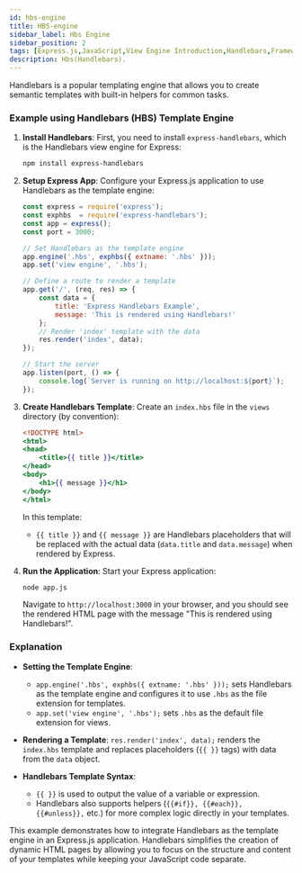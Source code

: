 ```yaml
---
id: hbs-engine
title: HBS-engine
sidebar_label: Hbs Engine
sidebar_position: 2
tags: [Express.js,JavaScript,View Engine Introduction,Handlebars,Framework]
description: Hbs(Handlebars).
---
```


Handlebars is a popular templating engine that allows you to create semantic templates with built-in helpers for common tasks. 

### Example using Handlebars (HBS) Template Engine


1. **Install Handlebars**: First, you need to install `express-handlebars`, which is the Handlebars view engine for Express:

   ```bash
   npm install express-handlebars
   ```

2. **Setup Express App**: Configure your Express.js application to use Handlebars as the template engine:

   ```javascript
   const express = require('express');
   const exphbs  = require('express-handlebars');
   const app = express();
   const port = 3000;

   // Set Handlebars as the template engine
   app.engine('.hbs', exphbs({ extname: '.hbs' }));
   app.set('view engine', '.hbs');

   // Define a route to render a template
   app.get('/', (req, res) => {
       const data = {
           title: 'Express Handlebars Example',
           message: 'This is rendered using Handlebars!'
       };
       // Render 'index' template with the data
       res.render('index', data);
   });

   // Start the server
   app.listen(port, () => {
       console.log(`Server is running on http://localhost:${port}`);
   });
   ```

3. **Create Handlebars Template**: Create an `index.hbs` file in the `views` directory (by convention):

   ```handlebars
   <!DOCTYPE html>
   <html>
   <head>
       <title>{{ title }}</title>
   </head>
   <body>
       <h1>{{ message }}</h1>
   </body>
   </html>
   ```

   In this template:
   - `{{ title }}` and `{{ message }}` are Handlebars placeholders that will be replaced with the actual data (`data.title` and `data.message`) when rendered by Express.

4. **Run the Application**: Start your Express application:

   ```bash
   node app.js
   ```

   Navigate to `http://localhost:3000` in your browser, and you should see the rendered HTML page with the message "This is rendered using Handlebars!".

### Explanation

- **Setting the Template Engine**: 
  - `app.engine('.hbs', exphbs({ extname: '.hbs' }));` sets Handlebars as the template engine and configures it to use `.hbs` as the file extension for templates.
  - `app.set('view engine', '.hbs');` sets `.hbs` as the default file extension for views.

- **Rendering a Template**: `res.render('index', data);` renders the `index.hbs` template and replaces placeholders (`{{ }}` tags) with data from the `data` object.

- **Handlebars Template Syntax**: 
  - `{{ }}` is used to output the value of a variable or expression.
  - Handlebars also supports helpers (`{{#if}}, {{#each}}, {{#unless}},` etc.) for more complex logic directly in your templates.

This example demonstrates how to integrate Handlebars as the template engine in an Express.js application. Handlebars simplifies the creation of dynamic HTML pages by allowing you to focus on the structure and content of your templates while keeping your JavaScript code separate.